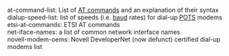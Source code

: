 at-command-list: List of [AT commands](https://en.wikibooks.org/wiki/Serial_Programming/Modems_and_AT_Commands "Serial Programming, Modems and AT Commands") and an explanation of their syntax
dialup-speed-list: list of speeds (i.e. [baud](https://wikipedia.org/wiki/Baud) rates) for dial-up [POTS](https://wikipedia.org/wiki/Plain_old_telephone_service "Plain Old Telephone Service") modems
etsi-at-commands: ETSI AT commands  
net-iface-names: a list of common network interface names  
novell-modem-oems: Novell DeveloperNet (now defunct) certified dial-up modems list  
